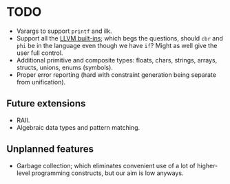 # TODO
* Varargs to support `printf` and ilk.
* Support all the [LLVM built-ins](http://llvm.org/docs/LangRef.html); which
    begs the questions, should `cbr` and `phi` be in the language even though
    we have `if`? Might as well give the user full control.
* Additional primitive and composite types: floats, chars, strings, arrays,
    structs, unions, enums (symbols).
* Proper error reporting (hard with constraint generation being separate from
    unification).

## Future extensions
* RAII.
* Algebraic data types and pattern matching.

## Unplanned features
* Garbage collection; which eliminates convenient use of a lot of higher-level
    programming constructs, but our aim is low anyways.

